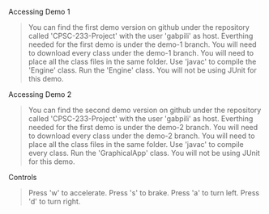 
Accessing Demo 1
  > You can find the first demo version on github under the repository called 'CPSC-233-Project' with the user 'gabpili' as host.
  > Everthing needed for the first demo is under the demo-1 branch.
  > You will need to download every class under the demo-1 branch.
  > You will need to place all the class files in the same folder.
  > Use 'javac' to compile the 'Engine' class.
  > Run the 'Engine' class.
  > You will not be using JUnit for this demo. 

Accessing Demo 2
  > You can find the second demo version on github under the repository called 'CPSC-233-Project' with the user 'gabpili' as host.
  > Everthing needed for the first demo is under the demo-2 branch.
  > You will need to download every class under the demo-2 branch.
  > You will need to place all the class files in the same folder.
  > Use 'javac' to compile every class.
  > Run the 'GraphicalApp' class.
  > You will not be using JUnit for this demo. 

Controls     
  > Press 'w' to accelerate.
  > Press 's' to brake.
  > Press 'a' to turn left.
  > Press 'd' to turn right.
  

